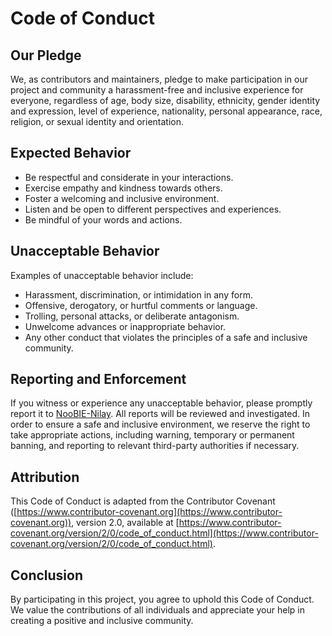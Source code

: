 # Code of Conduct

## Our Pledge

We, as contributors and maintainers, pledge to make participation in our project and community a harassment-free and inclusive experience for everyone, regardless of age, body size, disability, ethnicity, gender identity and expression, level of experience, nationality, personal appearance, race, religion, or sexual identity and orientation.

## Expected Behavior

- Be respectful and considerate in your interactions.
- Exercise empathy and kindness towards others.
- Foster a welcoming and inclusive environment.
- Listen and be open to different perspectives and experiences.
- Be mindful of your words and actions.

## Unacceptable Behavior

Examples of unacceptable behavior include:

- Harassment, discrimination, or intimidation in any form.
- Offensive, derogatory, or hurtful comments or language.
- Trolling, personal attacks, or deliberate antagonism.
- Unwelcome advances or inappropriate behavior.
- Any other conduct that violates the principles of a safe and inclusive community.

## Reporting and Enforcement

If you witness or experience any unacceptable behavior, please promptly report it to [NooBIE-Nilay](nbanejee02.asn@gmail.com). All reports will be reviewed and investigated. In order to ensure a safe and inclusive environment, we reserve the right to take appropriate actions, including warning, temporary or permanent banning, and reporting to relevant third-party authorities if necessary.

## Attribution

This Code of Conduct is adapted from the Contributor Covenant ([https://www.contributor-covenant.org](https://www.contributor-covenant.org)), version 2.0, available at [https://www.contributor-covenant.org/version/2/0/code_of_conduct.html](https://www.contributor-covenant.org/version/2/0/code_of_conduct.html).

## Conclusion

By participating in this project, you agree to uphold this Code of Conduct. We value the contributions of all individuals and appreciate your help in creating a positive and inclusive community.

